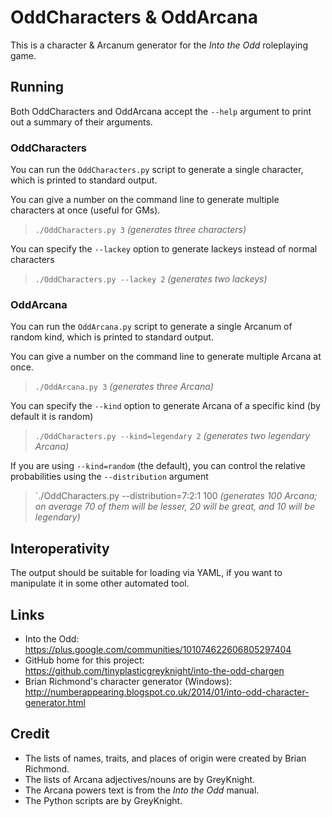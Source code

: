 # OddCharacters & OddArcana
This is a character & Arcanum generator for the *Into the Odd* roleplaying game.

## Running
Both OddCharacters and OddArcana accept the `--help` argument to print out a summary of their arguments.

### OddCharacters
You can run the `OddCharacters.py` script to generate a single character, which is printed to standard output.

You can give a number on the command line to generate multiple characters at once (useful for GMs).
> `./OddCharacters.py 3`
> *(generates three characters)*

You can specify the `--lackey` option to generate lackeys instead of normal characters
> `./OddCharacters.py --lackey 2`
> *(generates two lackeys)*

### OddArcana
You can run the `OddArcana.py` script to generate a single Arcanum of random kind, which is printed to standard output.

You can give a number on the command line to generate multiple Arcana at once.
> `./OddArcana.py 3`
> *(generates three Arcana)*

You can specify the `--kind` option to generate Arcana of a specific kind (by default it is random)
> `./OddCharacters.py --kind=legendary 2`
> *(generates two legendary Arcana)*

If you are using `--kind=random` (the default), you can control the relative probabilities using the `--distribution` argument
> `./OddCharacters.py --distribution=7:2:1 100
> *(generates 100 Arcana; on average 70 of them will be lesser, 20 will be great, and 10 will be legendary)*

## Interoperativity
The output should be suitable for loading via YAML, if you want to manipulate it in some other automated tool.

## Links
- Into the Odd: <https://plus.google.com/communities/101074622606805297404>
- GitHub home for this project: <https://github.com/tinyplasticgreyknight/into-the-odd-chargen>
- Brian Richmond's character generator (Windows): <http://numberappearing.blogspot.co.uk/2014/01/into-odd-character-generator.html>

## Credit
- The lists of names, traits, and places of origin were created by Brian Richmond.
- The lists of Arcana adjectives/nouns are by GreyKnight.
- The Arcana powers text is from the *Into the Odd* manual.
- The Python scripts are by GreyKnight.
